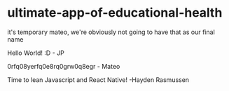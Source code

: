 # ultimate-app-of-educational-health
it's temporary mateo, we're obviously not going to have that as our final name

Hello World! :D - JP

0rfq08yerfq0e8rq0grw0q8egr - Mateo

Time to lean Javascript and React Native! -Hayden Rasmussen
